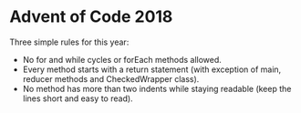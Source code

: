 # Advent of Code 2018

Three simple rules for this year:
* No for and while cycles or forEach methods allowed.
* Every method starts with a return statement (with exception of main, reducer methods and CheckedWrapper class).
* No method has more than two indents while staying readable (keep the lines short and easy to read).